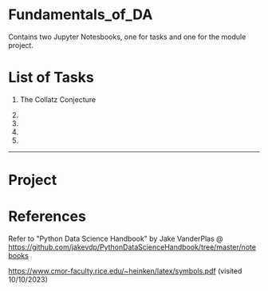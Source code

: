 # Fundamentals_of_DA


Contains two Jupyter Notesbooks, one for tasks and one for the module project.

# List of Tasks 
1. The Collatz Conjecture

2. 

3. 

4. 

5. 

***

# Project



# References 
Refer to "Python Data Science Handbook" by Jake VanderPlas @ 
https://github.com/jakevdp/PythonDataScienceHandbook/tree/master/notebooks

https://www.cmor-faculty.rice.edu/~heinken/latex/symbols.pdf (visited 10/10/2023)
